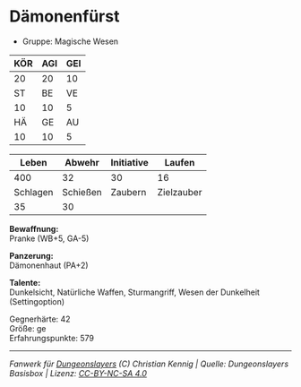 # Dämonenfürst  
- Gruppe: Magische Wesen  

| KÖR | AGI | GEI |  
| --- | --- | --- |  
| 20  | 20  | 10  |
| ST  | BE  | VE  |  
| 10  | 10  | 5   |
| HÄ  | GE  | AU  |  
| 10  | 10  | 5   |


| Leben    | Abwehr   | Initiative | Laufen     |
| -------- | -------- | ---------- | ---------- |
| 400      | 32       | 30         | 16         |
| Schlagen | Schießen | Zaubern    | Zielzauber |
| 35       | 30       |            |            |

**Bewaffnung:**  
Pranke (WB+5, GA-5)

**Panzerung:**  
Dämonenhaut (PA+2)

**Talente:**  
Dunkelsicht, Natürliche Waffen, Sturmangriff, Wesen der Dunkelheit (Settingoption)

Gegnerhärte: 42  
Größe: ge  
Erfahrungspunkte: 579  



___
*Fanwerk für [Dungeonslayers](https://www.dungeonslayers.net/) (C) Christian Kennig | Quelle: Dungeonslayers Basisbox | Lizenz: [CC-BY-NC-SA 4.0](https://creativecommons.org/licenses/by-nc-sa/4.0/deed.de)*